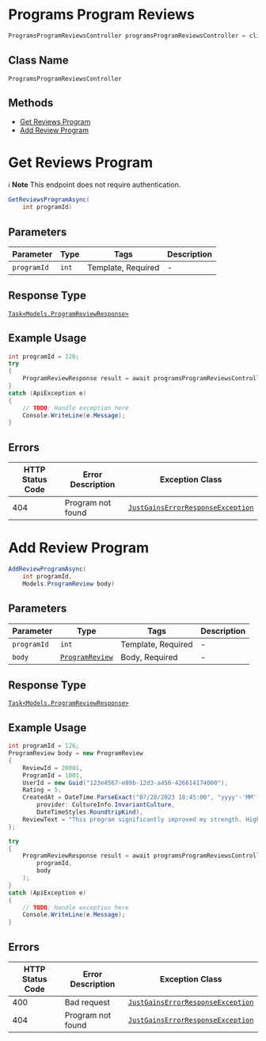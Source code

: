 # Programs Program Reviews

```csharp
ProgramsProgramReviewsController programsProgramReviewsController = client.ProgramsProgramReviewsController;
```

## Class Name

`ProgramsProgramReviewsController`

## Methods

* [Get Reviews Program](../../doc/controllers/programs-program-reviews.md#get-reviews-program)
* [Add Review Program](../../doc/controllers/programs-program-reviews.md#add-review-program)


# Get Reviews Program

:information_source: **Note** This endpoint does not require authentication.

```csharp
GetReviewsProgramAsync(
    int programId)
```

## Parameters

| Parameter | Type | Tags | Description |
|  --- | --- | --- | --- |
| `programId` | `int` | Template, Required | - |

## Response Type

[`Task<Models.ProgramReviewResponse>`](../../doc/models/program-review-response.md)

## Example Usage

```csharp
int programId = 126;
try
{
    ProgramReviewResponse result = await programsProgramReviewsController.GetReviewsProgramAsync(programId);
}
catch (ApiException e)
{
    // TODO: Handle exception here
    Console.WriteLine(e.Message);
}
```

## Errors

| HTTP Status Code | Error Description | Exception Class |
|  --- | --- | --- |
| 404 | Program not found | [`JustGainsErrorResponseException`](../../doc/models/just-gains-error-response-exception.md) |


# Add Review Program

```csharp
AddReviewProgramAsync(
    int programId,
    Models.ProgramReview body)
```

## Parameters

| Parameter | Type | Tags | Description |
|  --- | --- | --- | --- |
| `programId` | `int` | Template, Required | - |
| `body` | [`ProgramReview`](../../doc/models/program-review.md) | Body, Required | - |

## Response Type

[`Task<Models.ProgramReviewResponse>`](../../doc/models/program-review-response.md)

## Example Usage

```csharp
int programId = 126;
ProgramReview body = new ProgramReview
{
    ReviewId = 20001,
    ProgramId = 1001,
    UserId = new Guid("123e4567-e89b-12d3-a456-426614174000"),
    Rating = 5,
    CreatedAt = DateTime.ParseExact("07/28/2023 18:45:00", "yyyy'-'MM'-'dd'T'HH':'mm':'ss.FFFFFFFK",
        provider: CultureInfo.InvariantCulture,
        DateTimeStyles.RoundtripKind),
    ReviewText = "This program significantly improved my strength. Highly recommended for intermediate lifters!",
};

try
{
    ProgramReviewResponse result = await programsProgramReviewsController.AddReviewProgramAsync(
        programId,
        body
    );
}
catch (ApiException e)
{
    // TODO: Handle exception here
    Console.WriteLine(e.Message);
}
```

## Errors

| HTTP Status Code | Error Description | Exception Class |
|  --- | --- | --- |
| 400 | Bad request | [`JustGainsErrorResponseException`](../../doc/models/just-gains-error-response-exception.md) |
| 404 | Program not found | [`JustGainsErrorResponseException`](../../doc/models/just-gains-error-response-exception.md) |

